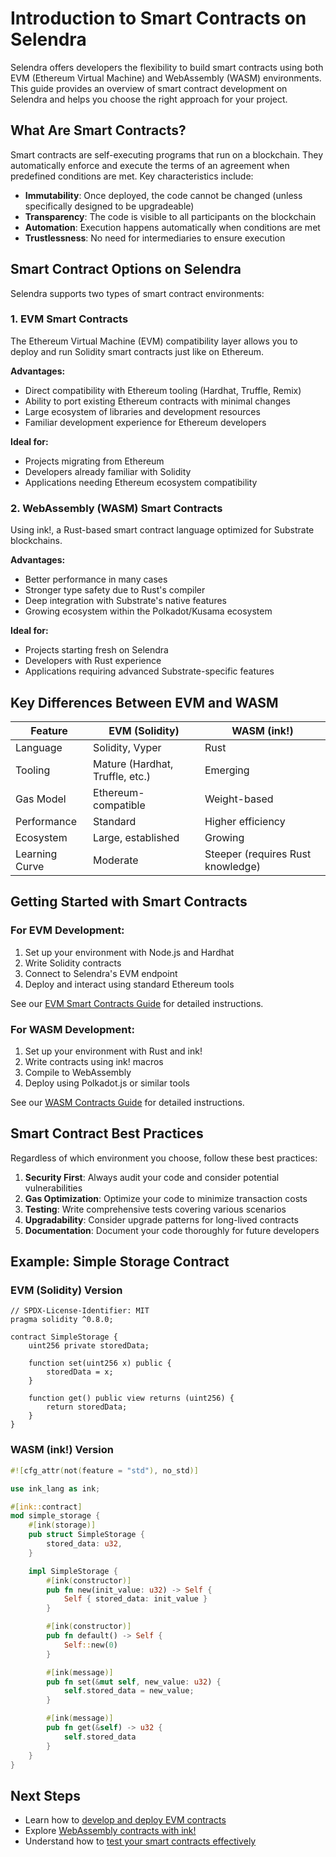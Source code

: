 # Introduction to Smart Contracts on Selendra

Selendra offers developers the flexibility to build smart contracts using both EVM (Ethereum Virtual Machine) and WebAssembly (WASM) environments. This guide provides an overview of smart contract development on Selendra and helps you choose the right approach for your project.

## What Are Smart Contracts?

Smart contracts are self-executing programs that run on a blockchain. They automatically enforce and execute the terms of an agreement when predefined conditions are met. Key characteristics include:

- **Immutability**: Once deployed, the code cannot be changed (unless specifically designed to be upgradeable)
- **Transparency**: The code is visible to all participants on the blockchain
- **Automation**: Execution happens automatically when conditions are met
- **Trustlessness**: No need for intermediaries to ensure execution

## Smart Contract Options on Selendra

Selendra supports two types of smart contract environments:

### 1. EVM Smart Contracts

The Ethereum Virtual Machine (EVM) compatibility layer allows you to deploy and run Solidity smart contracts just like on Ethereum.

**Advantages:**
- Direct compatibility with Ethereum tooling (Hardhat, Truffle, Remix)
- Ability to port existing Ethereum contracts with minimal changes
- Large ecosystem of libraries and development resources
- Familiar development experience for Ethereum developers

**Ideal for:**
- Projects migrating from Ethereum
- Developers already familiar with Solidity
- Applications needing Ethereum ecosystem compatibility

### 2. WebAssembly (WASM) Smart Contracts

Using ink!, a Rust-based smart contract language optimized for Substrate blockchains.

**Advantages:**
- Better performance in many cases
- Stronger type safety due to Rust's compiler
- Deep integration with Substrate's native features
- Growing ecosystem within the Polkadot/Kusama ecosystem

**Ideal for:**
- Projects starting fresh on Selendra
- Developers with Rust experience
- Applications requiring advanced Substrate-specific features

## Key Differences Between EVM and WASM

| Feature | EVM (Solidity) | WASM (ink!) |
|---------|---------------|-------------|
| Language | Solidity, Vyper | Rust |
| Tooling | Mature (Hardhat, Truffle, etc.) | Emerging |
| Gas Model | Ethereum-compatible | Weight-based |
| Performance | Standard | Higher efficiency |
| Ecosystem | Large, established | Growing |
| Learning Curve | Moderate | Steeper (requires Rust knowledge) |

## Getting Started with Smart Contracts

### For EVM Development:

1. Set up your environment with Node.js and Hardhat
2. Write Solidity contracts
3. Connect to Selendra's EVM endpoint
4. Deploy and interact using standard Ethereum tools

See our [EVM Smart Contracts Guide](./evm-contracts.md) for detailed instructions.

### For WASM Development:

1. Set up your environment with Rust and ink!
2. Write contracts using ink! macros
3. Compile to WebAssembly
4. Deploy using Polkadot.js or similar tools

See our [WASM Contracts Guide](./wasm-contracts.md) for detailed instructions.

## Smart Contract Best Practices

Regardless of which environment you choose, follow these best practices:

1. **Security First**: Always audit your code and consider potential vulnerabilities
2. **Gas Optimization**: Optimize your code to minimize transaction costs
3. **Testing**: Write comprehensive tests covering various scenarios
4. **Upgradability**: Consider upgrade patterns for long-lived contracts
5. **Documentation**: Document your code thoroughly for future developers

## Example: Simple Storage Contract

### EVM (Solidity) Version

```solidity
// SPDX-License-Identifier: MIT
pragma solidity ^0.8.0;

contract SimpleStorage {
    uint256 private storedData;

    function set(uint256 x) public {
        storedData = x;
    }

    function get() public view returns (uint256) {
        return storedData;
    }
}
```

### WASM (ink!) Version

```rust
#![cfg_attr(not(feature = "std"), no_std)]

use ink_lang as ink;

#[ink::contract]
mod simple_storage {
    #[ink(storage)]
    pub struct SimpleStorage {
        stored_data: u32,
    }

    impl SimpleStorage {
        #[ink(constructor)]
        pub fn new(init_value: u32) -> Self {
            Self { stored_data: init_value }
        }

        #[ink(constructor)]
        pub fn default() -> Self {
            Self::new(0)
        }

        #[ink(message)]
        pub fn set(&mut self, new_value: u32) {
            self.stored_data = new_value;
        }

        #[ink(message)]
        pub fn get(&self) -> u32 {
            self.stored_data
        }
    }
}
```

## Next Steps

- Learn how to [develop and deploy EVM contracts](./evm-contracts.md)
- Explore [WebAssembly contracts with ink!](./wasm-contracts.md)
- Understand how to [test your smart contracts effectively](./contract-testing.md) 